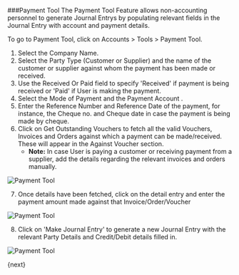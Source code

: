 ###Payment Tool
The Payment Tool Feature allows non-accounting personnel to generate Journal Entrys by populating relevant fields in the Journal Entry with account and payment details.

To go to Payment Tool, click on Accounts > Tools > Payment Tool.

1. Select the Company Name.
2. Select the Party Type (Customer or Supplier) and the name of the customer or supplier against whom the payment has been made or received.
3. Use the Received Or Paid field to specify 'Received' if payment is being received or 'Paid' if User is making the payment.
4. Select the Mode of Payment and the Payment Account .
5. Enter the Reference Number and Reference Date of the payment, for instance, the Cheque no. and Cheque date in case the payment is being made by cheque.
6. Click on Get Outstanding Vouchers to fetch all the valid Vouchers, Invoices and Orders against which a payment can be made/received. These will appear in the Against Voucher section.
	* __Note:__ In case User is paying a customer or receiving payment from a supplier, add the details regarding the relevant invoices and orders manually.

<img class="screenshot" alt="Payment Tool" src="{{docs_base_url}}/assets/img/accounts/payment-tool-1.png">

7. Once details have been fetched, click on the detail entry and enter the payment amount made against that Invoice/Order/Voucher

<img class="screenshot" alt="Payment Tool" src="{{docs_base_url}}/assets/img/accounts/payment-tool-2.png">

8. Click on 'Make Journal Entry' to generate a new Journal Entry with the relevant Party Details and Credit/Debit details filled in.

<img class="screenshot" alt="Payment Tool" src="{{docs_base_url}}/assets/img/accounts/payment-tool-3.png">
	
{next}
